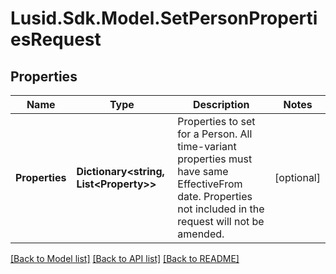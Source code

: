 
# Lusid.Sdk.Model.SetPersonPropertiesRequest

## Properties

Name | Type | Description | Notes
------------ | ------------- | ------------- | -------------
**Properties** | **Dictionary&lt;string, List&lt;Property&gt;&gt;** | Properties to set for a Person. All time-variant properties must have same EffectiveFrom date. Properties not included in the request will not be amended. | [optional] 

[[Back to Model list]](../README.md#documentation-for-models)
[[Back to API list]](../README.md#documentation-for-api-endpoints)
[[Back to README]](../README.md)

